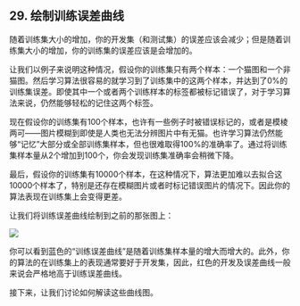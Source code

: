 ## 29. 绘制训练误差曲线

随着训练集大小的增加，你的开发集（和测试集）的误差应该会减少；但是随着训练集大小的增加，你的训练集的误差应该是会增加的。

让我们以例子来说明这种情况，假设你的训练集只有两个样本：一个猫图和一个非猫图。然后学习算法很容易的就学习到了训练集中的这两个样本，并达到了0%的训练集误差。即使其中一个或者两个训练样本的标签都被标记错误了，对于学习算法来说，仍然能够轻松的记住这两个标签。

现在假设你的训练集有100个样本，也许有一些例子时被错误标记的，或者是模棱两可——图片模糊到即使是人类也无法分辨图片中有无猫。也许学习算法仍然能够“记忆”大部分或全部训练集样本，但也很难取得100%的准确率了。通过将训练集样本量从2个增加到100个，你会发现训练集准确率会稍微下降。

最后，假设你的训练集有10000个样本，在这种情况下，算法更加难以去拟合这10000个样本了，特别是还存在模糊图片或者时标记错误图片的情况下。因此你的算法表现在训练集上会变得更差。

让我们将训练误差曲线绘制到之前的那张图上：

![](https://raw.githubusercontent.com/AlbertHG/Machine-Learning-Yearning-Chinese-ver/master/md_images/14.png)

你可以看到蓝色的“训练误差曲线”是随着训练集样本量的增大而增大的。此外，你的算法的在训练集上的表现通常要好于开发集，因此，红色的开发及误差曲线一般来说会严格地高于训练误差曲线。

接下来，让我们讨论如何解读这些曲线图。